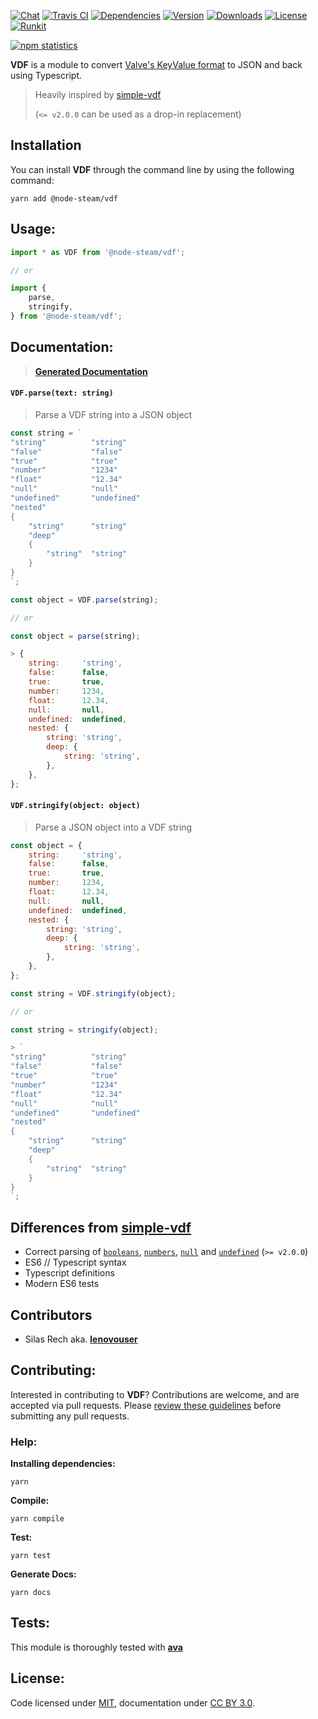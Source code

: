 [![Chat](https://img.shields.io/gitter/room/node-steam/vdf.svg?style=flat-square)](https://gitter.im/node-steam/vdf)
[![Travis CI](https://img.shields.io/travis/node-steam/vdf.svg?style=flat-square)](https://travis-ci.org/node-steam/vdf)
[![Dependencies](https://img.shields.io/david/node-steam/vdf.svg?style=flat-square)](https://david-dm.org/node-steam/vdf)
[![Version](https://img.shields.io/npm/v/@node-steam/vdf.svg?style=flat-square)](https://www.npmjs.com/package/@node-steam/vdf)
[![Downloads](https://img.shields.io/npm/dt/@node-steam/vdf.svg?style=flat-square)](https://www.npmjs.com/package/@node-steam/vdf)
[![License](https://img.shields.io/github/license/node-steam/vdf.svg?style=flat-square)](https://www.npmjs.com/package/@node-steam/vdf)
[![Runkit](https://img.shields.io/badge/try%20on%20runkit-vdf-blue.svg?style=flat-square)](https://runkit.com/npm/@node-steam/vdf)

[![npm statistics](https://nodei.co/npm/@node-steam/vdf.png?downloads=true&downloadRank=true&stars=true)](https://www.npmjs.com/package/@node-steam/vdf)

**VDF** is a module to convert [Valve's KeyValue format](https://developer.valvesoftware.com/wiki/KeyValues) to JSON and back using Typescript.

> Heavily inspired by [simple-vdf](https://github.com/rossengeorgiev/vdf-parser)
>
> (`<= v2.0.0` can be used as a drop-in replacement)

## Installation

You can install **VDF** through the command line by using the following command:

```
yarn add @node-steam/vdf
```

## Usage:

```javascript
import * as VDF from '@node-steam/vdf';

// or

import {
    parse,
    stringify,
} from '@node-steam/vdf';
```

## Documentation:

> **[Generated Documentation](https://node-steam.github.io/vdf/)**

#### `VDF.parse(text: string)`
> Parse a VDF string into a JSON object

```javascript
const string = `
"string"          "string"
"false"           "false"
"true"            "true"
"number"          "1234"
"float"           "12.34"
"null"            "null"
"undefined"       "undefined"
"nested"
{
    "string"      "string"
    "deep"
    {
        "string"  "string"
    }
}
`;

const object = VDF.parse(string);

// or

const object = parse(string);

> {
    string:     'string',
    false:      false,
    true:       true,
    number:     1234,
    float:      12.34,
    null:       null,
    undefined:  undefined,
    nested: {
        string: 'string',
        deep: {
            string: 'string',
        },
    },
};
```

#### `VDF.stringify(object: object)`
> Parse a JSON object into a VDF string

```javascript
const object = {
    string:     'string',
    false:      false,
    true:       true,
    number:     1234,
    float:      12.34,
    null:       null,
    undefined:  undefined,
    nested: {
        string: 'string',
        deep: {
            string: 'string',
        },
    },
};

const string = VDF.stringify(object);

// or

const string = stringify(object);

> `
"string"          "string"
"false"           "false"
"true"            "true"
"number"          "1234"
"float"           "12.34"
"null"            "null"
"undefined"       "undefined"
"nested"
{
    "string"      "string"
    "deep"
    {
        "string"  "string"
    }
}
`;
```

## Differences from [simple-vdf](https://github.com/rossengeorgiev/vdf-parser)

 - Correct parsing of [`booleans`](https://developer.mozilla.org/en-US/docs/Glossary/Boolean), [`numbers`](https://developer.mozilla.org/en-US/docs/Glossary/Number), [`null`](https://developer.mozilla.org/en-US/docs/Glossary/Null) and [`undefined`](https://developer.mozilla.org/en-US/docs/Glossary/Undefined) (`>= v2.0.0`)
 - ES6 // Typescript syntax
 - Typescript definitions
 - Modern ES6 tests

## Contributors

- Silas Rech aka. **[lenovouser](mailto:silas.rech@protonmail.com)**

## Contributing:

Interested in contributing to **VDF**? Contributions are welcome, and are accepted via pull requests. Please [review these guidelines](contributing.md) before submitting any pull requests.

### Help:

**Installing dependencies:**

```
yarn
```

**Compile:**

```
yarn compile
```

**Test:**

```
yarn test
```

**Generate Docs:**

```
yarn docs
```

## Tests:

This module is thoroughly tested with **[ava](https://github.com/avajs/ava)**

## License:
Code licensed under [MIT](license.md), documentation under [CC BY 3.0](https://creativecommons.org/licenses/by/3.0/).
